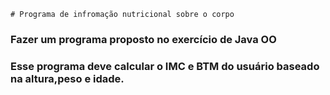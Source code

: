 	# Programa de infromação nutricional sobre o corpo
### Fazer um programa proposto no exercício de Java OO
### Esse programa deve calcular o IMC e BTM do usuário baseado na altura,peso e idade.

